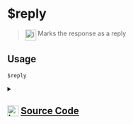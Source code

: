 # $reply
> <img align="top" src="https://upload.wikimedia.org/wikipedia/commons/thumb/e/e4/Infobox_info_icon.svg/160px-Infobox_info_icon.svg.png?20150409153300" alt="image" width="25" height="auto"> Marks the response as a reply
## Usage
```
$reply
```
<details>
<summary>
    
## <img align="top" src="https://cdn4.iconfinder.com/data/icons/iconsimple-logotypes/512/github-512.png" alt="image" width="25" height="auto">  [Source Code](https://github.com/tryforge/ForgeScript-V2/blob/main/src/native/reply.ts)
    
</summary>
    
```ts
import { ArgType, NativeFunction, Return } from "../structures"

export default new NativeFunction({
    name: "$reply",
    version: "1.0.0",
    description: "Marks the response as a reply",
    unwrap: false,
    execute(ctx) {

        ctx.container.reply = true
        return Return.success()
    },
})
```
    
</details>
